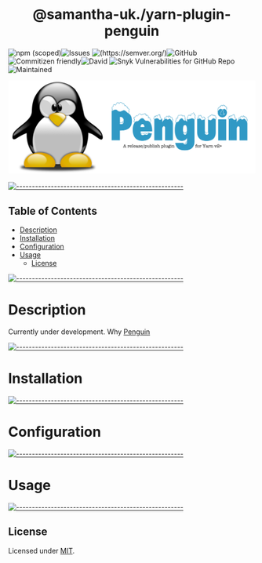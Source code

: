 <!-- ⚠️ This README has been generated from the file(s) "blueprint.md" ⚠️--><h1 align="center">@samantha-uk./yarn-plugin-penguin</h1>
![npm (scoped)](https://img.shields.io/npm/v/pkg.version)![Issues](https://img.shields.io/github/issues/Samantha-uk/one) ![(https://semver.org/)](https://img.shields.io/badge/SemVer-2.0.0-brightgreen)![GitHub](https://img.shields.io/badge/license-MIT-brightgreen) ![Commitizen friendly](https://img.shields.io/badge/commitizen-friendly-brightgreen.svg)![David](https://img.shields.io/david/Samantha-uk/one) ![Snyk Vulnerabilities for GitHub Repo](https://img.shields.io/snyk/vulnerabilities/github/Samantha-uk/one)![Maintained](https://img.shields.io/maintenance/yes/2021)

![penguin logo](penguin%20logo.png)


[![-----------------------------------------------------](https://raw.githubusercontent.com/andreasbm/readme/master/assets/lines/grass.png)](#table-of-contents)

## Table of Contents

* [Description](#description)
* [Installation](#installation)
* [Configuration](#configuration)
* [Usage](#usage)
	* [License](#license)


[![-----------------------------------------------------](https://raw.githubusercontent.com/andreasbm/readme/master/assets/lines/grass.png)](#description)

# Description
Currently under development.
Why [Penguin](https://en.wikipedia.org/wiki/Penguin_Books)


[![-----------------------------------------------------](https://raw.githubusercontent.com/andreasbm/readme/master/assets/lines/grass.png)](#installation)

# Installation


[![-----------------------------------------------------](https://raw.githubusercontent.com/andreasbm/readme/master/assets/lines/grass.png)](#configuration)

# Configuration


[![-----------------------------------------------------](https://raw.githubusercontent.com/andreasbm/readme/master/assets/lines/grass.png)](#usage)

# Usage


[![-----------------------------------------------------](https://raw.githubusercontent.com/andreasbm/readme/master/assets/lines/grass.png)](#license)

## License
	
Licensed under [MIT](https://opensource.org/licenses/MIT).
